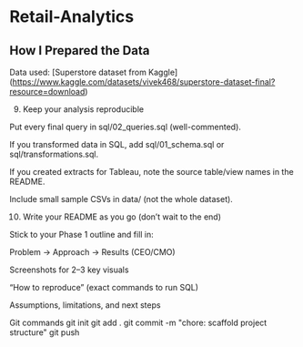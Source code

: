 # Retail-Analytics
## How I Prepared the Data

Data used: [Superstore dataset from Kaggle] (https://www.kaggle.com/datasets/vivek468/superstore-dataset-final?resource=download)

9) Keep your analysis reproducible

Put every final query in sql/02_queries.sql (well-commented).

If you transformed data in SQL, add sql/01_schema.sql or sql/transformations.sql.

If you created extracts for Tableau, note the source table/view names in the README.

Include small sample CSVs in data/ (not the whole dataset).

10) Write your README as you go (don’t wait to the end)

Stick to your Phase 1 outline and fill in:

Problem → Approach → Results (CEO/CMO)

Screenshots for 2–3 key visuals

“How to reproduce” (exact commands to run SQL)

Assumptions, limitations, and next steps

Git commands
git init
git add .
git commit -m "chore: scaffold project structure"
git push
